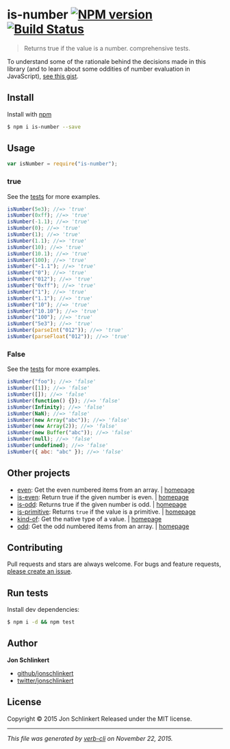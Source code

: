 # is-number [![NPM version](https://badge.fury.io/js/is-number.svg)](http://badge.fury.io/js/is-number) [![Build Status](https://travis-ci.org/jonschlinkert/is-number.svg)](https://travis-ci.org/jonschlinkert/is-number)

> Returns true if the value is a number. comprehensive tests.

To understand some of the rationale behind the decisions made in this library (and to learn about some oddities of number evaluation in JavaScript), [see this gist](https://gist.github.com/jonschlinkert/e30c70c713da325d0e81).

## Install

Install with [npm](https://www.npmjs.com/)

```sh
$ npm i is-number --save
```

## Usage

```js
var isNumber = require("is-number");
```

### true

See the [tests](./test.js) for more examples.

```js
isNumber(5e3); //=> 'true'
isNumber(0xff); //=> 'true'
isNumber(-1.1); //=> 'true'
isNumber(0); //=> 'true'
isNumber(1); //=> 'true'
isNumber(1.1); //=> 'true'
isNumber(10); //=> 'true'
isNumber(10.1); //=> 'true'
isNumber(100); //=> 'true'
isNumber("-1.1"); //=> 'true'
isNumber("0"); //=> 'true'
isNumber("012"); //=> 'true'
isNumber("0xff"); //=> 'true'
isNumber("1"); //=> 'true'
isNumber("1.1"); //=> 'true'
isNumber("10"); //=> 'true'
isNumber("10.10"); //=> 'true'
isNumber("100"); //=> 'true'
isNumber("5e3"); //=> 'true'
isNumber(parseInt("012")); //=> 'true'
isNumber(parseFloat("012")); //=> 'true'
```

### False

See the [tests](./test.js) for more examples.

```js
isNumber("foo"); //=> 'false'
isNumber([1]); //=> 'false'
isNumber([]); //=> 'false'
isNumber(function() {}); //=> 'false'
isNumber(Infinity); //=> 'false'
isNumber(NaN); //=> 'false'
isNumber(new Array("abc")); //=> 'false'
isNumber(new Array(2)); //=> 'false'
isNumber(new Buffer("abc")); //=> 'false'
isNumber(null); //=> 'false'
isNumber(undefined); //=> 'false'
isNumber({ abc: "abc" }); //=> 'false'
```

## Other projects

- [even](https://www.npmjs.com/package/even): Get the even numbered items from an array. | [homepage](https://github.com/jonschlinkert/even)
- [is-even](https://www.npmjs.com/package/is-even): Return true if the given number is even. | [homepage](https://github.com/jonschlinkert/is-even)
- [is-odd](https://www.npmjs.com/package/is-odd): Returns true if the given number is odd. | [homepage](https://github.com/jonschlinkert/is-odd)
- [is-primitive](https://www.npmjs.com/package/is-primitive): Returns `true` if the value is a primitive. | [homepage](https://github.com/jonschlinkert/is-primitive)
- [kind-of](https://www.npmjs.com/package/kind-of): Get the native type of a value. | [homepage](https://github.com/jonschlinkert/kind-of)
- [odd](https://www.npmjs.com/package/odd): Get the odd numbered items from an array. | [homepage](https://github.com/jonschlinkert/odd)

## Contributing

Pull requests and stars are always welcome. For bugs and feature requests, [please create an issue](https://github.com/jonschlinkert/is-number/issues/new).

## Run tests

Install dev dependencies:

```sh
$ npm i -d && npm test
```

## Author

**Jon Schlinkert**

- [github/jonschlinkert](https://github.com/jonschlinkert)
- [twitter/jonschlinkert](http://twitter.com/jonschlinkert)

## License

Copyright © 2015 Jon Schlinkert
Released under the MIT license.

---

_This file was generated by [verb-cli](https://github.com/assemble/verb-cli) on November 22, 2015._
